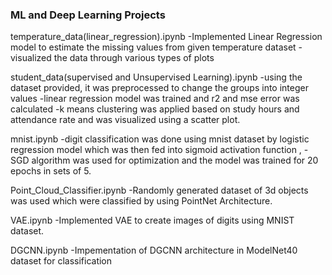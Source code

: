 <h3>ML and Deep Learning Projects</h3>

temperature_data(linear_regression).ipynb
-Implemented Linear Regression model to estimate the missing values from given temperature dataset
-visualized the data through various types of plots



student_data(supervised and Unsupervised Learning).ipynb
-using the dataset provided, it was preprocessed to change the groups into integer values
-linear regression model was trained and r2 and mse error was calculated
-k means clustering was applied based on study hours and attendance rate and was visualized using a scatter plot.


mnist.ipynb
-digit classification was done using mnist dataset by logistic regression model which was then fed into sigmoid activation function ,
-SGD algorithm was used for optimization and the model was trained for 20 epochs in sets of 5.

Point_Cloud_Classifier.ipynb
-Randomly generated dataset of 3d objects was used which were classified by using PointNet Architecture.

VAE.ipynb
-Implemented VAE to create images of digits using MNIST dataset.

DGCNN.ipynb
-Impementation of DGCNN architecture in ModelNet40 dataset for classification
